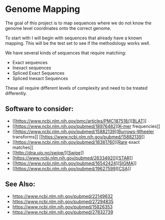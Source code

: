 # Genome Mapping

The goal of this project is to map sequences where we do not know the
genome level coordinates onto the correct genome.

To start with I will begin with sequences that already have a known
mapping. This will be the test set to see if the methodology works well.

We have several kinds of sequences that require matching:

- Exact sequences
- Inexact sequences
- Spliced Exact Sequences
- Spliced Inexact Sequences

These all require different levels of complexity and need to be treated
differently.

## Software to consider:

- [[https://www.ncbi.nlm.nih.gov/pmc/articles/PMC187518/][BLAT]]
- [[https://www.ncbi.nlm.nih.gov/pubmed/18976482][K-mer frequencies]]
- [[https://www.ncbi.nlm.nih.gov/pubmed/15882139][Burrows-Wheeler transforms]]
    [[https://www.ncbi.nlm.nih.gov/pubmed/15882139]]
- [[https://www.ncbi.nlm.nih.gov/pubmed/18361760][Rare exact matches]]
- [[http://dna.uio.no/swipe/][Swipe]]
- [https://www.ncbi.nlm.nih.gov/pubmed/26334920][STAR]]
- [[https://www.ncbi.nlm.nih.gov/pubmed/16542424][SIGMA]]
- [[https://www.ncbi.nlm.nih.gov/pubmed/19627599][CSA]]

## See Also:

- <https://www.ncbi.nlm.nih.gov/pubmed/22149632>
- <https://www.ncbi.nlm.nih.gov/pubmed/27294835>
- <https://www.ncbi.nlm.nih.gov/pubmed/15826353>
- <https://www.ncbi.nlm.nih.gov/pubmed/27832739>
